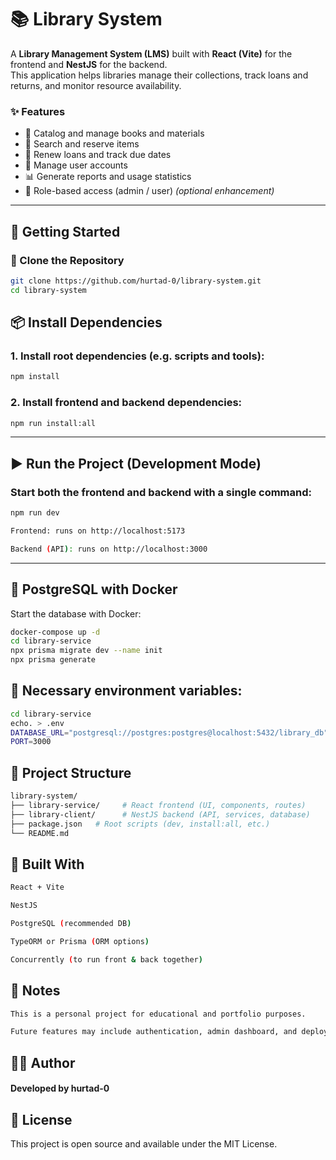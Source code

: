 # 📚 Library System

A **Library Management System (LMS)** built with **React (Vite)** for the frontend and **NestJS** for the backend.  
This application helps libraries manage their collections, track loans and returns, and monitor resource availability.

### ✨ Features

- 📖 Catalog and manage books and materials  
- 🔎 Search and reserve items  
- 🔁 Renew loans and track due dates  
- 👤 Manage user accounts  
- 📊 Generate reports and usage statistics  
- 🔐 Role-based access (admin / user) *(optional enhancement)*

---

## 🚀 Getting Started

### 🔧 Clone the Repository

```bash
git clone https://github.com/hurtad-0/library-system.git
cd library-system
```

## 📦 Install Dependencies

### 1. Install root dependencies (e.g. scripts and tools):

```bash
npm install
```
### 2. Install frontend and backend dependencies:
```bash
npm run install:all
```

---
## ▶️ Run the Project (Development Mode)

### Start both the frontend and backend with a single command:

```bash
npm run dev

Frontend: runs on http://localhost:5173

Backend (API): runs on http://localhost:3000
```

---


## 🐳 PostgreSQL with Docker

Start the database with Docker:

```bash
docker-compose up -d
cd library-service
npx prisma migrate dev --name init
npx prisma generate
```

## 🔑 Necessary environment variables:

```bash
cd library-service
echo. > .env
DATABASE_URL="postgresql://postgres:postgres@localhost:5432/library_db"
PORT=3000
```

## 📁 Project Structure

```bash
library-system/
├── library-service/     # React frontend (UI, components, routes)
├── library-client/      # NestJS backend (API, services, database)
├── package.json   # Root scripts (dev, install:all, etc.)
└── README.md
```

## 🧰 Built With
```bash
React + Vite

NestJS

PostgreSQL (recommended DB)

TypeORM or Prisma (ORM options)

Concurrently (to run front & back together)
```



## 📌 Notes
```bash
This is a personal project for educational and portfolio purposes.

Future features may include authentication, admin dashboard, and deployment setup.
```


## 🧑‍💻 Author

#### Developed by hurtad-0


## 📄 License

This project is open source and available under the MIT License.
